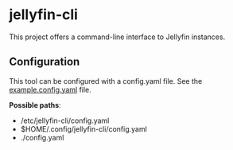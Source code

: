 # jellyfin-cli

This project offers a command-line interface to Jellyfin instances.

## Configuration

This tool can be configured with a config.yaml file. See the [example.config.yaml](example.config.yaml) file.

**Possible paths**:

- /etc/jellyfin-cli/config.yaml
- $HOME/.config/jellyfin-cli/config.yaml
- ./config.yaml
